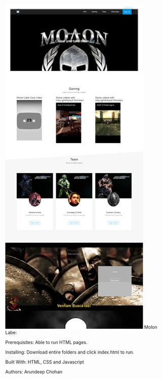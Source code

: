 
![Screenshot](https://github.com/ArundeepChohan/Summary/blob/master/MolonLabeWebpage.png)
Molon Labe: 

Prerequisites:
Able to run HTML pages.

Installing:
Download entire folders and click index.html to run.

Built With:
HTML, CSS and Javascript

Authors:
Arundeep Chohan
